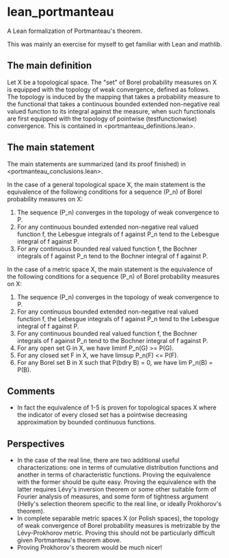 # lean_portmanteau

A Lean formalization of Portmanteau's theorem.

This was mainly an exercise for myself to get familiar with Lean and mathlib.

## The main definition

Let X be a topological space. The "set" of Borel probability measures on X is equipped with the topology of weak convergence, defined as follows. The topology is induced by the mapping that takes a probability measure to the functional that takes a continuous bounded extended non-negative real valued function to its integral against the measure, when such functionals are first equipped with the topology of pointwise (testfunctionwise) convergence. This is contained in <portmanteau_definitions.lean>.

## The main statement

The main statements are summarized (and its proof finished) in <portmanteau_conclusions.lean>.

In the case of a general topological space X, the main statement is the equivalence of the following conditions for a sequence (P_n) of Borel probability measures on X:
 1. The sequence (P_n) converges in the topology of weak convergence to P.
 2. For any continuous bounded extended non-negative real valued function f, the Lebesgue integrals of f against P_n tend to the Lebesgue integral of f against P.
 3. For any continuous bounded real valued function f, the Bochner integrals of f against P_n tend to the Bochner integral of f against P.

In the case of a metric space X, the main statement is the equivalence of the following conditions for a sequence (P_n) of Borel probability measures on X:
 1. The sequence (P_n) converges in the topology of weak convergence to P.
 2. For any continuous bounded extended non-negative real valued function f, the Lebesgue integrals of f against P_n tend to the Lebesgue integral of f against P.
 3. For any continuous bounded real valued function f, the Bochner integrals of f against P_n tend to the Bochner integral of f against P.
 4. For any open set G in X, we have liminf P_n(G) >= P(G).
 5. For any closed set F in X, we have limsup P_n(F) <= P(F).
 6. For any Borel set B in X such that P(bdry B) = 0, we have lim P_n(B) = P(B).

## Comments

 * In fact the equivalence of 1-5 is proven for topological spaces X where the indicator of every closed set has a pointwise decreasing approximation by bounded continuous functions.

## Perspectives

 * In the case of the real line, there are two additional useful characterizations: one in terms of cumulative distribution functions and another in terms of characteristic functions. Proving the equivalence with the former should be quite easy. Proving the equivalence with the latter requires Lévy's inversion theorem or some other suitable form of Fourier analysis of measures, and some form of tightness argument (Helly's selection theorem specific to the real line, or ideally Prokhorov's theorem).
 * In complete separable metric spaces X (or Polish spaces), the topology of weak convergence of Borel probability measures is metrizable by the Lévy-Prokhorov metric. Proving this should not be particularly difficult given Portmanteau's theorem above.
 * Proving Prokhorov's theorem would be much nicer!
